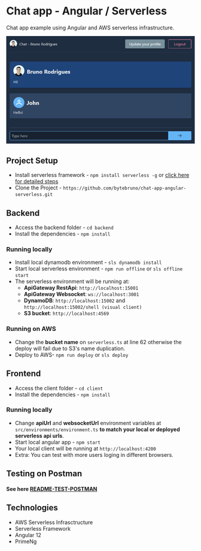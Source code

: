 
# Chat app - Angular / Serverless

Chat app example using Angular and AWS serverless infrastructure.

![Chat client](docs/screenshots/chat.png)

##  Project Setup
- Install serverless framework - `npm install serverless -g` or [click here for detailed steps](https://www.serverless.com/framework/docs/getting-started)
- Clone the Project - `https://github.com/bytebruno/chat-app-angular-serverless.git`

## Backend 
- Access the backend folder - `cd backend`
- Install the dependencies - `npm install`

### Running locally
- Install local dynamodb environment - `sls dynamodb install`
- Start local serverless environment - `npm run offline` or `sls offline start`
- The serverless environment will be running at: 
	- **ApiGateway RestApi**:  `http://localhost:15001`
	- **ApiGateway Websocket**: `ws://localhost:3001`
	- **DynamoDB**: `http://localhost:15002` and `http://localhost:15002/shell (visual client)`
	- **S3 bucket**: `http://localhost:4569 `
	
### Running on AWS
- Change the **bucket name** on `serverless.ts` at line 62 otherwise the deploy will fail due to S3's name duplication. 
- Deploy to AWS- `npm run deploy` or `sls deploy` 

## Frontend
- Access the client folder - `cd client`
- Install the dependencies - `npm install`

### Running locally
- Change **apiUrl** and **websocketUrl** environment variables at `src/environments/environment.ts` **to match your local or deployed serverless api urls**.
- Start local angular app  - `npm start`
- Your local client will be running at `http://localhost:4200`
- Extra: You can test with more users loging in different browsers.

## Testing on Postman
#### See here [README-TEST-POSTMAN](https://github.com/bytebruno/chat-app-angular-serverless/blob/master/docs/tests/README-TEST-POSTMAN.md)

## Technologies

- AWS Serverless Infrasctructure
- Serverless Framework
- Angular 12
- PrimeNg
